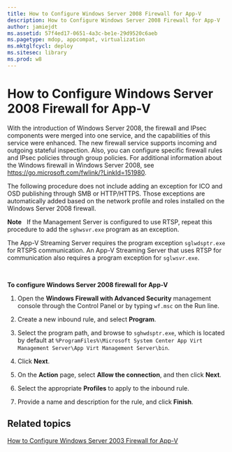 ```yaml
---
title: How to Configure Windows Server 2008 Firewall for App-V
description: How to Configure Windows Server 2008 Firewall for App-V
author: jamiejdt
ms.assetid: 57f4ed17-0651-4a3c-be1e-29d9520c6aeb
ms.pagetype: mdop, appcompat, virtualization
ms.mktglfcycl: deploy
ms.sitesec: library
ms.prod: w8
---
```



# How to Configure Windows Server 2008 Firewall for App-V


With the introduction of Windows Server 2008, the firewall and IPsec components were merged into one service, and the capabilities of this service were enhanced. The new firewall service supports incoming and outgoing stateful inspection. Also, you can configure specific firewall rules and IPsec policies through group policies. For additional information about the Windows firewall in Windows Server 2008, see <https://go.microsoft.com/fwlink/?LinkId=151980>.

The following procedure does not include adding an exception for ICO and OSD publishing through SMB or HTTP/HTTPS. Those exceptions are automatically added based on the network profile and roles installed on the Windows Server 2008 firewall.

**Note**  
If the Management Server is configured to use RTSP, repeat this procedure to add the `sghwsvr.exe` program as an exception.

The App-V Streaming Server requires the program exception `sglwdsptr.exe` for RTSPS communication. An App-V Streaming Server that uses RTSP for communication also requires a program exception for `sglwsvr.exe`.

 

**To configure Windows Server 2008 firewall for App-V**

1.  Open the **Windows Firewall with Advanced Security** management console through the Control Panel or by typing `wf.msc` on the Run line.

2.  Create a new inbound rule, and select **Program**.

3.  Select the program path, and browse to `sghwdsptr.exe`, which is located by default at `%ProgramFiles%\Microsoft System Center App Virt Management Server\App Virt Management Server\bin`.

4.  Click **Next**.

5.  On the **Action** page, select **Allow the connection**, and then click **Next**.

6.  Select the appropriate **Profiles** to apply to the inbound rule.

7.  Provide a name and description for the rule, and click **Finish**.

## Related topics


[How to Configure Windows Server 2003 Firewall for App-V](how-to-configure-windows-server-2003-firewall-for-app-v.md)

 

 






